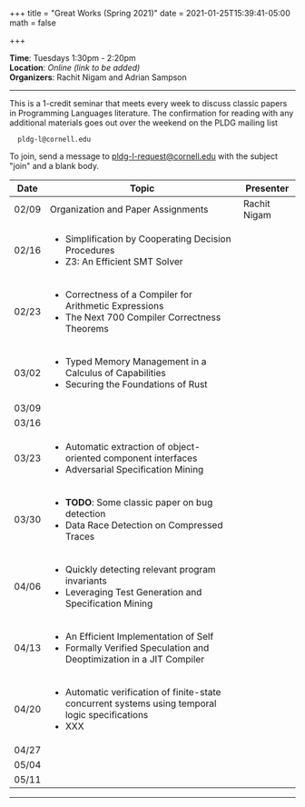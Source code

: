 +++
title = "Great Works (Spring 2021)"
date = 2021-01-25T15:39:41-05:00
math = false

+++

**Time**: Tuesdays 1:30pm - 2:20pm <br/>
**Location**: *Online (link to be added)* <br/>
**Organizers**: Rachit Nigam and Adrian Sampson <br/>

---

This is a 1-credit seminar that meets every week to discuss classic papers in
Programming Languages literature.
The confirmation for reading with any additional materials goes out over the
weekend on the PLDG mailing list

      pldg-l@cornell.edu

To join, send a message to [pldg-l-request@cornell.edu][join-pldg] with the
subject "join" and a blank body.


| Date            | Topic       | Presenter |
|-----------------|-------------|-----------|
| 02/09 | Organization and Paper Assignments | Rachit Nigam |
| 02/16 | <ul><li>Simplification by Cooperating Decision Procedures</li><li>Z3: An Efficient SMT Solver</li></ul>| |
| 02/23 |<ul><li> Correctness of a Compiler for Arithmetic Expressions</li><li>The Next 700 Compiler Correctness Theorems </li></ul>| |
| 03/02 |<ul><li> Typed Memory Management in a Calculus of Capabilities</li><li>Securing the Foundations of Rust </li></ul>| |
| 03/09 | | |
| 03/16 | | |
| 03/23 |<ul><li> Automatic extraction of object-oriented component interfaces</li><li>Adversarial Specification Mining </li></ul>| |
| 03/30 |<ul><li> **TODO**: Some classic paper on bug detection</li><li>Data Race Detection on Compressed Traces </li></ul>| |
| 04/06 |<ul><li> Quickly detecting relevant program invariants</li><li>Leveraging Test Generation and Specification Mining </li></ul>| |
| 04/13 |<ul><li>An Efficient Implementation of Self</li><li>Formally Verified Speculation and Deoptimization in a JIT Compiler</li></ul>|
| 04/20 |<ul><li> Automatic verification of finite-state concurrent systems using temporal logic specifications</li><li>XXX</li></ul>|
| 04/27 | |
| 05/04 | |
| 05/11 | |

<!--| Mar 9 | How to Believe a Machine-Checked Proof<br/>Asphalion: trustworthy shielding against Byzantine faults | |-->
<!--| Mar 16 | On the Meanings of the Logical Constants<br/>A Judgmental Reconstruction of Modal Logic | |-->

---

[join-pldg]: mailto:pldg-l-request@cornell.edu?subject=join
